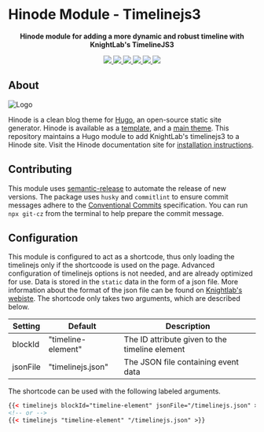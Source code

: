 # Hinode Module - Timelinejs3

<!-- Tagline -->
<p align="center">
    <b>Hinode module for adding a more dynamic and robust timeline with KnightLab's TimelineJS3</b>
    <br />
</p>

<!-- Badges -->
<p align="center">
    <a href="https://gohugo.io" alt="Hugo website">
        <img src="https://img.shields.io/badge/generator-hugo-brightgreen">
    </a>
    <a href="https://gethinode.com" alt="Hinode theme">
        <img src="https://img.shields.io/badge/theme-hinode-blue">
    </a>
    <a href="https://github.com/anoduck/mod-timelinejs3/commits/main" alt="Last commit">
        <img src="https://img.shields.io/github/last-commit/anoduck/mod-timelinejs3.svg">
    </a>
    <a href="https://github.com/anoduck/mod-timelinejs3/issues" alt="Issues">
        <img src="https://img.shields.io/github/issues/anoduck/mod-timelinejs3.svg">
    </a>
    <a href="https://github.com/anoduck/mod-timelinejs3/pulls" alt="Pulls">
        <img src="https://img.shields.io/github/issues-pr-raw/anoduck/mod-timelinejs3.svg">
    </a>
    <a href="https://github.com/anoduck/mod-timelinejs3/blob/main/LICENSE" alt="License">
        <img src="https://img.shields.io/github/license/anoduck/mod-timelinejs3">
    </a>
</p>

## About

![Logo](https://raw.githubusercontent.com/gethinode/hinode/main/static/img/logo.png)

Hinode is a clean blog theme for [Hugo][hugo], an open-source static site generator. Hinode is available as a [template][repository_template], and a [main theme][repository]. This repository maintains a Hugo module to add KnightLab's timelinejs3 to a Hinode site. Visit the Hinode documentation site for [installation instructions][hinode_docs].

## Contributing

This module uses [semantic-release][semantic-release] to automate the release of new versions. The package uses `husky` and `commitlint` to ensure commit messages adhere to the [Conventional Commits][conventionalcommits] specification. You can run `npx git-cz` from the terminal to help prepare the commit message.

## Configuration

This module is configured to act as a shortcode, thus only loading the timelinejs only if the shortcoode is used on the page. Advanced configuration of timelinejs options is not needed, and are already optimized for use. Data is stored in the `static` data in the form of a json file. More information about the format of the json file can be found on [Knightlab's webiste](https://timeline.knightlab.com/docs/json-format.html). The shortcode only takes two arguments, which are described below.

| Setting                   | Default            | Description                                    |
|---------------------------|--------------------|------------------------------------------------|
| blockId                   | "timeline-element" | The ID attribute given to the timeline element |
| jsonFile                  | "timelinejs.json"  | The JSON file containing event data            |

The shortcode can be used with the following labeled arguments.

```html
{{< timelinejs blockId="timeline-element" jsonFile="/timelinejs.json" >}}
<!-- or -->
{{< timelinejs "timeline-element" "/timelinejs.json" >}}
```

<!-- MARKDOWN LINKS -->
[hugo]: https://gohugo.io
[hinode_docs]: https://gethinode.com
[Timelinejs3_Github]: https://github.com/NUKnightLab/TimelineJS3
[Timelinejs Site]: https://timeline.knightlab.com
[This Module]: https://github.com/anoduck/mod-timleinejs3
[repository]: https://github.com/gethinode/hinode.git
[repository_template]: https://github.com/gethinode/template.git
[conventionalcommits]: https://www.conventionalcommits.org
[husky]: https://typicode.github.io/husky/
[semantic-release]: https://semantic-release.gitbook.io/
